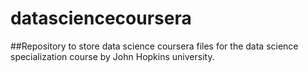# datasciencecoursera
##Repository to store data science coursera files for the data science specialization course by John Hopkins university.
